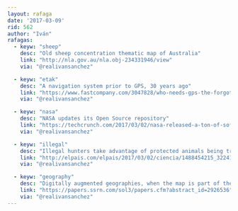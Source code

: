 ```yaml
---
layout: rafaga
date: '2017-03-09'
rid: 562
author: "Iván"
rafagas:
  - keyw: "sheep"
    desc: "Old sheep concentration thematic map of Australia"
    link: "http://nla.gov.au/nla.obj-234331946/view"
    via: "@realivansanchez"

  - keyw: "etak"
    desc: "A navigation system prior to GPS, 30 years ago"
    link: "https://www.fastcompany.com/3047828/who-needs-gps-the-forgotten-story-of-etaks-amazing-1985-car-navigation-system"
    via: "@realivansanchez"

  - keyw: "nasa"
    desc: "NASA updates its Open Source repository"
    link: "https://techcrunch.com/2017/03/02/nasa-released-a-ton-of-software-for-free-and-heres-some-you-should-try/"
    via: "@realivansanchez"

  - keyw: "illegal"
    desc: "Illegal hunters take advantage of protected animals being tracked with GPS"
    link: "http://elpais.com/elpais/2017/03/02/ciencia/1488454215_322416.html"
    via: "@realivansanchez"

  - keyw: "geography"
    desc: "Digitally augmented geographies, when the map is part of the territory"
    link: "https://papers.ssrn.com/sol3/papers.cfm?abstract_id=2926536"
    via: "@realivansanchez"
---
```

